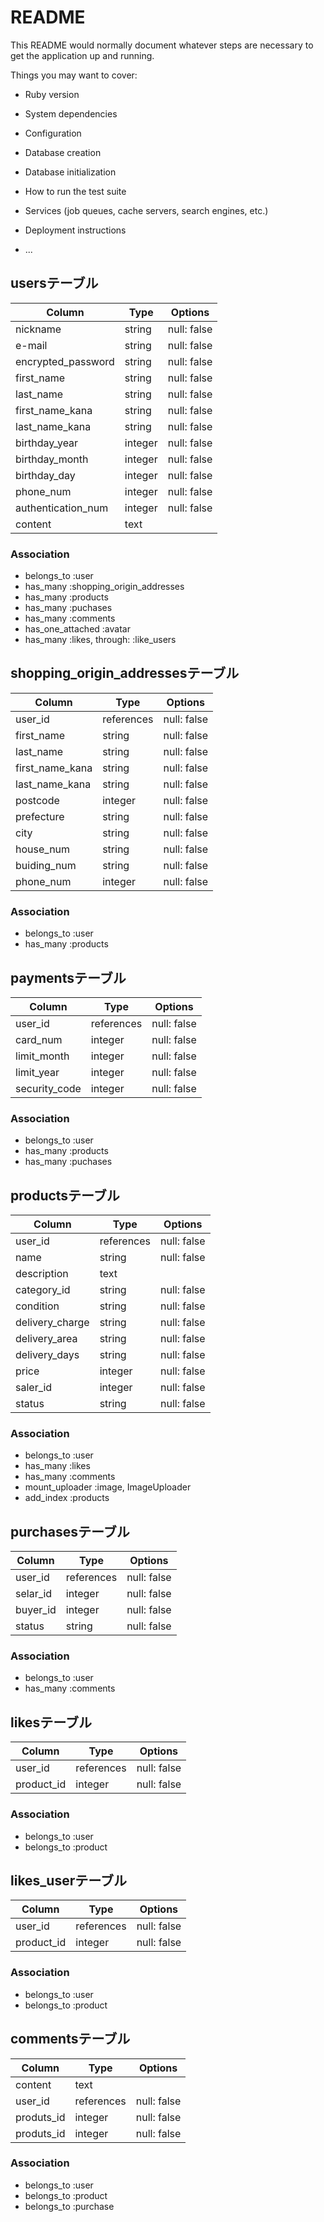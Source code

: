 # README

This README would normally document whatever steps are necessary to get the
application up and running.

Things you may want to cover:

* Ruby version

* System dependencies

* Configuration

* Database creation

* Database initialization

* How to run the test suite

* Services (job queues, cache servers, search engines, etc.)

* Deployment instructions

* ...

## usersテーブル

|Column|Type|Options|
|------|----|-------|
|nickname|string|null: false|
|e-mail|string|null: false|
|encrypted_password|string|null: false|
|first_name|string|null: false|
|last_name|string|null: false|
|first_name_kana|string|null: false|
|last_name_kana|string|null: false|
|birthday_year|integer|null: false|
|birthday_month|integer|null: false|
|birthday_day|integer|null: false|
|phone_num|integer|null: false|
|authentication_num|integer|null: false|
|content|text||

### Association
- belongs_to :user
- has_many :shopping_origin_addresses
- has_many :products
- has_many :puchases
- has_many :comments
- has_one_attached :avatar
- has_many :likes, through: :like_users



## shopping_origin_addressesテーブル

|Column|Type|Options|
|------|----|-------|
|user_id|references|null: false|
|first_name|string|null: false|
|last_name|string|null: false|
|first_name_kana|string|null: false|
|last_name_kana|string|null: false|
|postcode|integer|null: false|
|prefecture|string|null: false|
|city|string|null: false|
|house_num|string|null: false|
|buiding_num|string|null: false|
|phone_num|integer|null: false|

### Association
- belongs_to :user
- has_many :products


## paymentsテーブル

|Column|Type|Options|
|------|----|-------|
|user_id|references|null: false|
|card_num|integer|null: false|
|limit_month|integer|null: false|
|limit_year|integer|null: false|
|security_code|integer|null: false|

### Association
- belongs_to :user
- has_many :products
- has_many :puchases


## productsテーブル

|Column|Type|Options|
|------|----|-------|
|user_id|references|null: false|
|name|string|null: false|
|description|text||
|category_id|string|null: false|
|condition|string|null: false|
|delivery_charge|string|null: false|
|delivery_area|string|null: false|
|delivery_days|string|null: false|
|price|integer|null: false|
|saler_id|integer|null: false|
|status|string|null: false|

### Association
- belongs_to :user
- has_many :likes
- has_many :comments
- mount_uploader :image, ImageUploader
- add_index :products


## purchasesテーブル

|Column|Type|Options|
|------|----|-------|
|user_id|references|null: false|
|selar_id|integer|null: false|
|buyer_id|integer|null: false|
|status|string|null: false|

### Association
- belongs_to :user
- has_many :comments


## likesテーブル

|Column|Type|Options|
|------|----|-------|
|user_id|references|null: false|
|product_id|integer|null: false|

### Association
- belongs_to :user
- belongs_to :product


## likes_userテーブル

|Column|Type|Options|
|------|----|-------|
|user_id|references|null: false|
|product_id|integer|null: false|

### Association
- belongs_to :user
- belongs_to :product 



## commentsテーブル

|Column|Type|Options|
|------|----|-------|
|content|text||
|user_id|references|null: false|
|produts_id|integer|null: false|
|produts_id|integer|null: false|

### Association
- belongs_to :user
- belongs_to :product
- belongs_to :purchase
